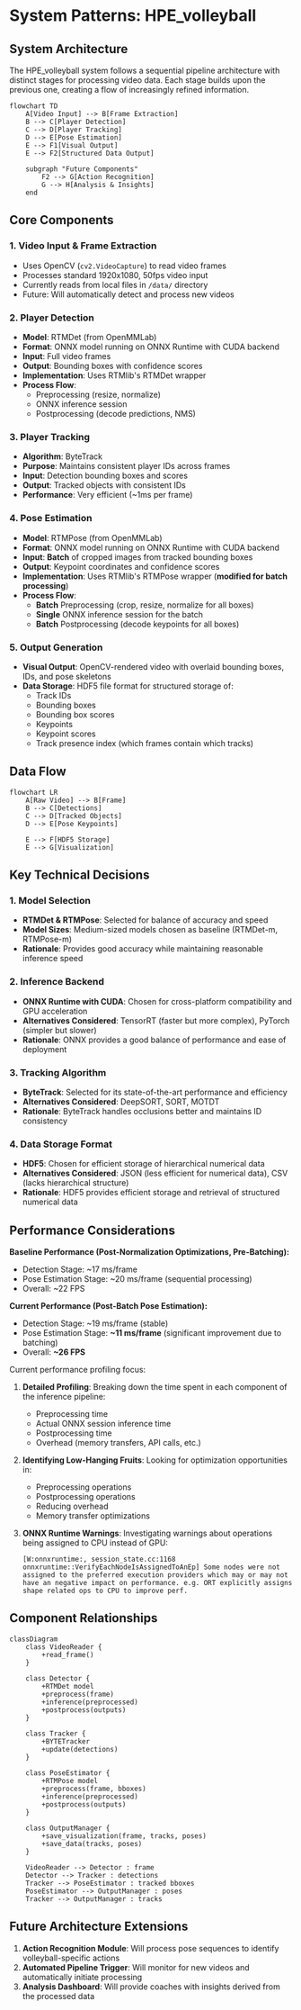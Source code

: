 # System Patterns: HPE_volleyball

## System Architecture

The HPE_volleyball system follows a sequential pipeline architecture with distinct stages for processing video data. Each stage builds upon the previous one, creating a flow of increasingly refined information.

```mermaid
flowchart TD
    A[Video Input] --> B[Frame Extraction]
    B --> C[Player Detection]
    C --> D[Player Tracking]
    D --> E[Pose Estimation]
    E --> F1[Visual Output]
    E --> F2[Structured Data Output]
    
    subgraph "Future Components"
        F2 --> G[Action Recognition]
        G --> H[Analysis & Insights]
    end
```

## Core Components

### 1. Video Input & Frame Extraction

- Uses OpenCV (`cv2.VideoCapture`) to read video frames
- Processes standard 1920x1080, 50fps video input
- Currently reads from local files in `/data/` directory
- Future: Will automatically detect and process new videos

### 2. Player Detection

- **Model**: RTMDet (from OpenMMLab)
- **Format**: ONNX model running on ONNX Runtime with CUDA backend
- **Input**: Full video frames
- **Output**: Bounding boxes with confidence scores
- **Implementation**: Uses RTMlib's RTMDet wrapper
- **Process Flow**:
  - Preprocessing (resize, normalize)
  - ONNX inference session
  - Postprocessing (decode predictions, NMS)

### 3. Player Tracking

- **Algorithm**: ByteTrack
- **Purpose**: Maintains consistent player IDs across frames
- **Input**: Detection bounding boxes and scores
- **Output**: Tracked objects with consistent IDs
- **Performance**: Very efficient (~1ms per frame)

### 4. Pose Estimation

- **Model**: RTMPose (from OpenMMLab)
- **Format**: ONNX model running on ONNX Runtime with CUDA backend
- **Input**: **Batch** of cropped images from tracked bounding boxes
- **Output**: Keypoint coordinates and confidence scores
- **Implementation**: Uses RTMlib's RTMPose wrapper (**modified for batch processing**)
- **Process Flow**:
  - **Batch** Preprocessing (crop, resize, normalize for all boxes)
  - **Single** ONNX inference session for the batch
  - **Batch** Postprocessing (decode keypoints for all boxes)

### 5. Output Generation

- **Visual Output**: OpenCV-rendered video with overlaid bounding boxes, IDs, and pose skeletons
- **Data Storage**: HDF5 file format for structured storage of:
  - Track IDs
  - Bounding boxes
  - Bounding box scores
  - Keypoints
  - Keypoint scores
  - Track presence index (which frames contain which tracks)

## Data Flow

```mermaid
flowchart LR
    A[Raw Video] --> B[Frame]
    B --> C[Detections]
    C --> D[Tracked Objects]
    D --> E[Pose Keypoints]
    
    E --> F[HDF5 Storage]
    E --> G[Visualization]
```

## Key Technical Decisions

### 1. Model Selection

- **RTMDet & RTMPose**: Selected for balance of accuracy and speed
- **Model Sizes**: Medium-sized models chosen as baseline (RTMDet-m, RTMPose-m)
- **Rationale**: Provides good accuracy while maintaining reasonable inference speed

### 2. Inference Backend

- **ONNX Runtime with CUDA**: Chosen for cross-platform compatibility and GPU acceleration
- **Alternatives Considered**: TensorRT (faster but more complex), PyTorch (simpler but slower)
- **Rationale**: ONNX provides a good balance of performance and ease of deployment

### 3. Tracking Algorithm

- **ByteTrack**: Selected for its state-of-the-art performance and efficiency
- **Alternatives Considered**: DeepSORT, SORT, MOTDT
- **Rationale**: ByteTrack handles occlusions better and maintains ID consistency

### 4. Data Storage Format

- **HDF5**: Chosen for efficient storage of hierarchical numerical data
- **Alternatives Considered**: JSON (less efficient for numerical data), CSV (lacks hierarchical structure)
- **Rationale**: HDF5 provides efficient storage and retrieval of structured numerical data

## Performance Considerations

**Baseline Performance (Post-Normalization Optimizations, Pre-Batching):**
*   Detection Stage: ~17 ms/frame
*   Pose Estimation Stage: ~20 ms/frame (sequential processing)
*   Overall: ~22 FPS

**Current Performance (Post-Batch Pose Estimation):**
*   Detection Stage: ~19 ms/frame (stable)
*   Pose Estimation Stage: **~11 ms/frame** (significant improvement due to batching)
*   Overall: **~26 FPS**

Current performance profiling focus:

1. **Detailed Profiling**: Breaking down the time spent in each component of the inference pipeline:
   - Preprocessing time
   - Actual ONNX session inference time
   - Postprocessing time
   - Overhead (memory transfers, API calls, etc.)

2. **Identifying Low-Hanging Fruits**: Looking for optimization opportunities in:
   - Preprocessing operations
   - Postprocessing operations
   - Reducing overhead
   - Memory transfer optimizations

3. **ONNX Runtime Warnings**: Investigating warnings about operations being assigned to CPU instead of GPU:
   ```
   [W:onnxruntime:, session_state.cc:1168 onnxruntime::VerifyEachNodeIsAssignedToAnEp] Some nodes were not assigned to the preferred execution providers which may or may not have an negative impact on performance. e.g. ORT explicitly assigns shape related ops to CPU to improve perf.
   ```

## Component Relationships

```mermaid
classDiagram
    class VideoReader {
        +read_frame()
    }
    
    class Detector {
        +RTMDet model
        +preprocess(frame)
        +inference(preprocessed)
        +postprocess(outputs)
    }
    
    class Tracker {
        +BYTETracker
        +update(detections)
    }
    
    class PoseEstimator {
        +RTMPose model
        +preprocess(frame, bboxes)
        +inference(preprocessed)
        +postprocess(outputs)
    }
    
    class OutputManager {
        +save_visualization(frame, tracks, poses)
        +save_data(tracks, poses)
    }
    
    VideoReader --> Detector : frame
    Detector --> Tracker : detections
    Tracker --> PoseEstimator : tracked bboxes
    PoseEstimator --> OutputManager : poses
    Tracker --> OutputManager : tracks
```

## Future Architecture Extensions

1. **Action Recognition Module**: Will process pose sequences to identify volleyball-specific actions
2. **Automated Pipeline Trigger**: Will monitor for new videos and automatically initiate processing
3. **Analysis Dashboard**: Will provide coaches with insights derived from the processed data
